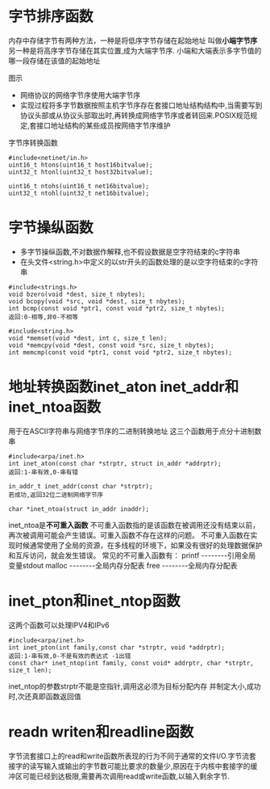 # 字节排序函数

内存中存储字节有两种方法，一种是将低序字节存储在起始地址 叫做**小端字节序**
另一种是将高序字节存储在其实位置,成为大端字节序.
小端和大端表示多字节值的哪一段存储在该值的起始地址

图示

* 网络协议的网络字节序使用大端字节序
* 实现过程将多字节数据按照主机字节序存在套接口地址结构结构中,当需要写到协议头部或从协议头部取出时,再转换成网络字节序或者转回来.POSIX规范规定,套接口地址结构的某些成员按网络字节序维护

字节序转换函数

````
#include<netinet/in.h>
uint16_t htons(uint16_t host16bitvalue);
uint32_t htonl(uint32_t host32bitvalue);

uint16_t ntohs(uint16_t net16bitvalue);
uint32_t ntohl(uint32_t net16bitvalue);
````

# 字节操纵函数

* 多字节操纵函数,不对数据作解释,也不假设数据是空字符结束的c字符串
* 在头文件<string.h>中定义的以str开头的函数处理的是以空字符结束的c字符串
````
#include<strings.h>
void bzero(void *dest, size_t nbytes);
void bcopy(void *src, void *dest, size_t nbytes);
int bcmp(const void *ptr1, const void *ptr2, size_t nbytes);
返回:0-相等,非0-不相等
`````
````
#include<string.h>
void *memset(void *dest, int c, size_t len);
void *memcpy(void *dest, const void *src, size_t nbytes);
int memcmp(const void *ptr1, const void *ptr2, size_t nbytes);
````

# 地址转换函数inet_aton inet_addr和inet_ntoa函数

用于在ASCII字符串与网络字节序的二进制转换地址
这三个函数用于点分十进制数串

````
#include<arpa/inet.h>
int inet_aton(const char *strptr, struct in_addr *addrptr);
返回:1-串有效,0-串有错

in_addr_t inet_addr(const char *strptr);
若成功,返回32位二进制网络字节序

char *inet_ntoa(struct in_addr inaddr);
`````
inet_ntoa是**不可重入函数**
不可重入函数指的是该函数在被调用还没有结束以前，再次被调用可能会产生错误。可重入函数不存在这样的问题。
不可重入函数在实现时候通常使用了全局的资源，在多线程的环境下，如果没有很好的处理数据保护和互斥访问，就会发生错误。
常见的不可重入函数有：
printf --------引用全局变量stdout
malloc --------全局内存分配表
free    --------全局内存分配表

# inet_pton和inet_ntop函数
这两个函数可以处理IPV4和IPv6
````
#include<arpa/inet.h>
int inet_pton(int family,const char *strptr, void *addrptr);
返回:1-串有效,0-不是有效的表达式 -1出错
const char* inet_ntop(int family, const void* addrptr, char *strptr, size_t len);
````
inet_ntop的参数strptr不能是空指针,调用这必须为目标分配内存 并制定大小,成功时,次还真即函数返回值

# readn writen和readline函数

字节流套接口上的read和write函数所表现的行为不同于通常的文件I/O.字节流套接字的读写输入或输出的字节数可能比要求的数量少,原因在于内核中套接字的缓冲区可能已经到达极限,需要再次调用read或write函数,以输入剩余字节.